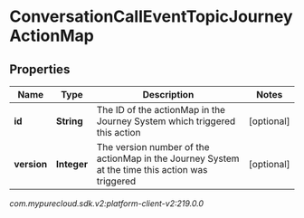 # ConversationCallEventTopicJourneyActionMap


## Properties

| Name | Type | Description | Notes |
| ------------ | ------------- | ------------- | ------------- |
| **id** | **String** | The ID of the actionMap in the Journey System which triggered this action |  [optional] |
| **version** | **Integer** | The version number of the actionMap in the Journey System at the time this action was triggered |  [optional] |




_com.mypurecloud.sdk.v2:platform-client-v2:219.0.0_
